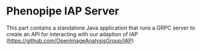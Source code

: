 # Phenopipe IAP Server

This part contains a standalone Java application that runs a GRPC server to create an API for interacting with our adaption of IAP (https://github.com/OpenImageAnalysisGroup/IAP)
